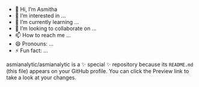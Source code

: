 - 👋 Hi, I’m Asmitha
- 👀 I’m interested in ...
- 🌱 I’m currently learning ...
- 💞️ I’m looking to collaborate on ...
- 📫 How to reach me ...
- 😄 Pronouns: ...
- ⚡ Fun fact: ...


asmianalytic/asmianalytic is a ✨ special ✨ repository because its `README.md` (this file) appears on your GitHub profile.
You can click the Preview link to take a look at your changes.

